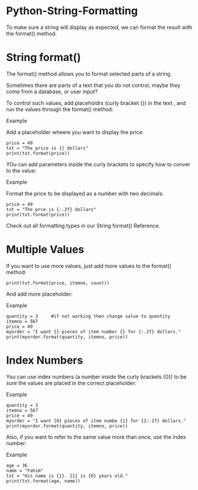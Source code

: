 # Python-String-Formatting
To make sure a string will display as expected, we can format the result with the format() method.

# String format()
The format() method allows you to format selected parts of a string.

Sometimes there are parts of a text that you do not control, maybe they come from a database, or user input?

To control such values, add placeholdrs (curly bracket {}) in the text , and run the values through the format() method:

Example 

Add a placeholder wheere you want to display the price:

    price = 49
    txt = "The price is {} dollars"
    print(txt.format(price))

YOu can add parameters inside the curly brackets to specify how to conver to the value:

Example

Format the price to be displayed as a number with two decimals:

    price = 49
    txt = "The prce is {:.2f} dollars"
    print(txt.format(price))

Check out all formatting types in our String format() Reference.    

# Multiple Values
If you want to use more values, just add more values to the format() method:

    print(txt.format(price, itemno, count))

And add more placeholder:    

Example

    quantity = 3     #if not working then change value to quentity
    itemno = 567
    price = 49
    myorder = "I want {} pieces of item number {} for {:.2f} dollars."
    print(myorder.format(quantity, itemno, price))

# Index Numbers
You can use index numbers (a number inside the curly brackets {0}) to be
sure the values are placed in the correct placeholder:

Example

    quantity = 3
    itemno = 567
    price = 49
    myorder = "I want {0} pieces of item numbe {1} for {2:.2f} dollars."
    print(myorder.format(quantity, itemno, price))

Also, if you want to refer to the same value more than once, use the index number:

Example

    age = 36
    name = "Fahim"
    txt = "His name is {1}. {1} is {0} years old."
    print(txt.format(age, name))
